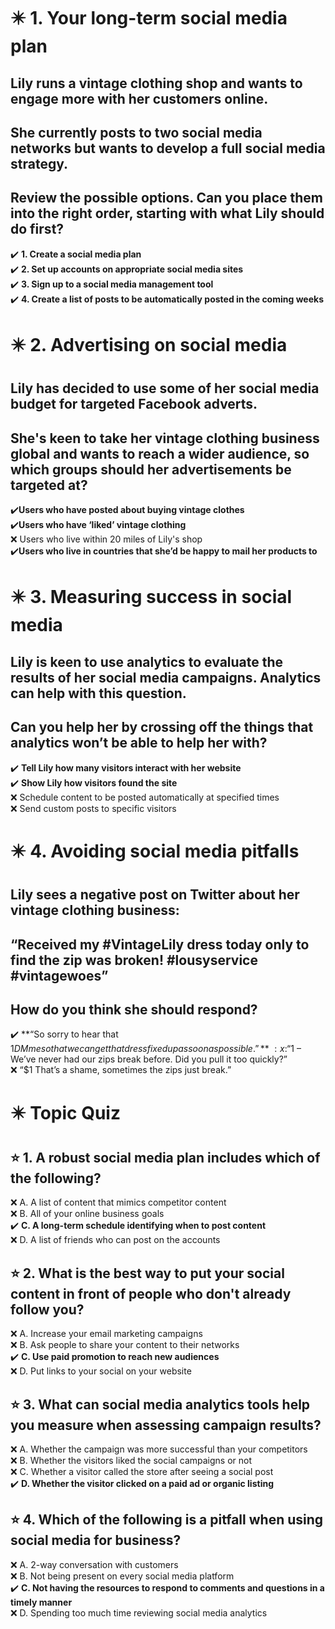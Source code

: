 # :eight_pointed_black_star: 1. Your long-term social media plan


## Lily runs a vintage clothing shop and wants to engage more with her customers online.

## She currently posts to two social media networks but wants to develop a full social media strategy.

## Review the possible options. Can you place them into the right order, starting with what Lily should do first?

:heavy_check_mark: **1. Create a social media plan**\
:heavy_check_mark: **2. Set up accounts on appropriate social media sites**\
:heavy_check_mark: **3. Sign up to a social media management tool**\
:heavy_check_mark: **4. Create a list of posts to be automatically posted in the coming weeks**

# :eight_pointed_black_star: 2. Advertising on social media

## Lily has decided to use some of her social media budget for targeted Facebook adverts.

## She's keen to take her vintage clothing business global and wants to reach a wider audience, so which groups should her advertisements be targeted at?

:heavy_check_mark:**Users who have posted about buying vintage clothes**\
:heavy_check_mark:**Users who have ‘liked’ vintage clothing**\
:x: Users who live within 20 miles of Lily's shop\
:heavy_check_mark:**Users who live in countries that she’d be happy to mail her products to**

# :eight_pointed_black_star: 3. Measuring success in social media

## Lily is keen to use analytics to evaluate the results of her social media campaigns. Analytics can help with this question.

## Can you help her by crossing off the things that analytics won’t be able to help her with?

:heavy_check_mark: **Tell Lily how many visitors interact with her website**\
:heavy_check_mark: **Show Lily how visitors found the site**\
:x: Schedule content to be posted automatically at specified times\
:x: Send custom posts to specific visitors

# :eight_pointed_black_star: 4. Avoiding social media pitfalls

## Lily sees a negative post on Twitter about her vintage clothing business:

## “Received my #VintageLily dress today only to find the zip was broken! #lousyservice #vintagewoes”

## How do you think she should respond?

:heavy_check_mark: **“So sorry to hear that $1 DM me so that we can get that dress fixed up as soon as possible.”**\
:x: “$1 – We’ve never had our zips break before. Did you pull it too quickly?”\
:x: “$1 That’s a shame, sometimes the zips just break.”

# :eight_pointed_black_star: Topic Quiz

## :star: 1. A robust social media plan includes which of the following?

:x: A. A list of content that mimics competitor content\
:x: B. All of your online business goals\
:heavy_check_mark: **С. A long-term schedule identifying when to post content**\
:x: D. A list of friends who can post on the accounts

## :star: 2. What is the best way to put your social content in front of people who don't already follow you?

:x: A. Increase your email marketing campaigns\
:x: B. Ask people to share your content to their networks\
:heavy_check_mark: **C. Use paid promotion to reach new audiences**\
:x: D. Put links to your social on your website

## :star: 3. What can social media analytics tools help you measure when assessing campaign results?

:x: A. Whether the campaign was more successful than your competitors\
:x: B. Whether the visitors liked the social campaigns or not\
:x: C. Whether a visitor called the store after seeing a social post\
:heavy_check_mark: **D. Whether the visitor clicked on a paid ad or organic listing**

## :star: 4. Which of the following is a pitfall when using social media for business?

:x: A. 2-way conversation with customers\
:x: B. Not being present on every social media platform\
:heavy_check_mark: **C. Not having the resources to respond to comments and questions in a timely manner**\
:x: D. Spending too much time reviewing social media analytics